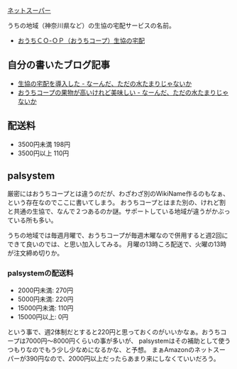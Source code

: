 [ネットスーパー](%E3%83%8D%E3%83%83%E3%83%88%E3%82%B9%E3%83%BC%E3%83%91%E3%83%BC)

うちの地域（神奈川県など）の生協の宅配サービスの名前。

- [おうちＣＯ-ＯＰ（おうちコープ）生協の宅配](https://www.ouchi.coop/)

## 自分の書いたブログ記事

- [生協の宅配を導入した - なーんだ、ただの水たまりじゃないか](https://karino2.github.io/2023/07/20/coop_delivery.html)
- [おうちコープの果物が高いけれど美味しい - なーんだ、ただの水たまりじゃないか](https://karino2.github.io/2024/08/01/coop_fruit_expensive_high_quality.html)

## 配送料

- 3500円未満 198円
- 3500円以上 110円

## palsystem

厳密にはおうちコープとは違うのだが、わざわざ別のWikiName作るのもなぁ、という存在なのでここに書いてしまう。
おうちコープとはまた別の、けれど割と共通の生協で、なんで２つあるのか謎。サポートしている地域が違うがかぶっている所も多い。

うちの地域では毎週月曜で、おうちコープが毎週木曜なので併用すると週2回にできて良いのでは、と思い加入してみる。
月曜の13時ころ配送で、火曜の13時が注文締め切りか。

### palsystemの配送料

- 2000円未満: 270円
- 5000円未満: 220円
- 15000円未満: 110円
- 15000円以上: 0円

という事で、週2体制だとすると220円と思っておくのがいいかなぁ。おうちコープは7000円〜8000円くらいの事が多いが、
palsystemはその補助として使うつもりなのでもう少し少なめになるかな、と予想。
まぁAmazonのネットスーパーが390円なので、2000円以上だったらあまり来にしなくていいだろう。